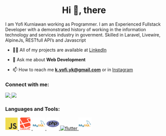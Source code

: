 <h1 align="center">Hi 👋, there</h1>
I am Yofi Kurniawan working as Programmer. I am an Experienced Fullstack Developer with a demonstrated history of working in the information technology and services industry in goverment. Skilled in Laravel, Livewire, AlpineJs, RESTfull API’s and Javascript

- 👨‍💻 All of my projects are available at <a href="https://www.linkedin.com/in/yofi-kurniawan" target="_blank"> Linkedln </a>

- 💬 Ask me about **Web Development**

- 📫 How to reach me **k.yofi.yk@gmail.com** or in <a href="https://www.instagram.com/yofik/"> Instagram </a>

<h3 align="left">Connect with me:</h3>
<p align="left">
</p>
<p align="left">
<a href="https://github.com/yofikurniawan">
  <img height="180em" src="https://github-readme-stats-eight-theta.vercel.app/api?username=yofikurniawan&show_icons=true&theme=algolia&include_all_commits=true&count_private=true"/>
  <img height="180em" src="https://github-readme-stats-eight-theta.vercel.app/api/top-langs/?username=yofikurniawan&layout=compact&langs_count=8&theme=algolia"/>
</a>
</p>

<h3 align="left">Languages and Tools:</h3>
<p align="left"> <a href="https://developer.mozilla.org/en-US/docs/Web/JavaScript" target="_blank" rel="noreferrer"> <img src="https://raw.githubusercontent.com/devicons/devicon/master/icons/javascript/javascript-original.svg" alt="javascript" width="40" height="40"/> </a> <a href="https://laravel.com/" target="_blank" rel="noreferrer"> <img src="https://raw.githubusercontent.com/devicons/devicon/master/icons/laravel/laravel-plain-wordmark.svg" alt="laravel" width="40" height="40"/> </a> <a href="https://www.mysql.com/" target="_blank" rel="noreferrer"> <img src="https://raw.githubusercontent.com/devicons/devicon/master/icons/mysql/mysql-original-wordmark.svg" alt="mysql" width="40" height="40"/> </a> <a href="https://www.php.net" target="_blank" rel="noreferrer"> <img src="https://raw.githubusercontent.com/devicons/devicon/master/icons/php/php-original.svg" alt="php" width="40" height="40"/> </a> <a href="https://flutter.dev" target="_blank" rel="noreferrer"> <img src="https://www.vectorlogo.zone/logos/flutterio/flutterio-icon.svg" alt="flutter" width="40" height="40"/> </a> <a href="https://www.mysql.com/" target="_blank" rel="noreferrer"> <img src="https://raw.githubusercontent.com/devicons/devicon/master/icons/mysql/mysql-original-wordmark.svg" alt="mysql" width="40" height="40"/> </a> </p>
